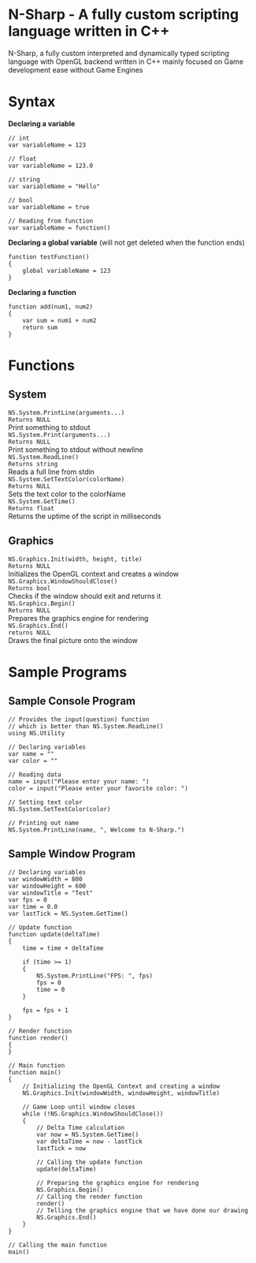 # N-Sharp - A fully custom scripting language written in C++

N-Sharp, a fully custom interpreted and dynamically typed scripting language with OpenGL backend written in C++ mainly focused on Game development ease without Game Engines

# Syntax

**Declaring a variable**

```
// int
var variableName = 123

// float
var variableName = 123.0

// string
var variableName = "Hello"

// bool
var variableName = true

// Reading from function
var variableName = function()
```

**Declaring a global variable** (will not get deleted when the function ends)

```
function testFunction()
{
    global variableName = 123
}
```

**Declaring a function**

```
function add(num1, num2)
{
    var sum = num1 + num2
    return sum
}
```

# Functions

## System

`NS.System.PrintLine(arguments...)` <br>
`Returns NULL` <br>
Print something to stdout <br>
`NS.System.Print(arguments...)` <br>
`Returns NULL` <br>
Print something to stdout without newline <br>
`NS.System.ReadLine()` <br>
`Returns string` <br>
Reads a full line from stdin <br>
`NS.System.SetTextColor(colorName)` <br>
`Returns NULL` <br>
Sets the text color to the colorName <br>
`NS.System.GetTime()` <br>
`Returns float` <br>
Returns the uptime of the script in milliseconds <br>

## Graphics

`NS.Graphics.Init(width, height, title)` <br>
`Returns NULL` <br>
Initializes the OpenGL context and creates a window <br>
`NS.Graphics.WindowShouldClose()` <br>
`Returns bool` <br>
Checks if the window should exit and returns it <br>
`NS.Graphics.Begin()` <br>
`Returns NULL` <br>
Prepares the graphics engine for rendering <br>
`NS.Graphics.End()` <br>
`returns NULL` <br>
Draws the final picture onto the window <br>

# Sample Programs

## Sample Console Program

```
// Provides the input(question) function
// which is better than NS.System.ReadLine()
using NS.Utility

// Declaring variables
var name = ""
var color = ""

// Reading data
name = input("Please enter your name: ")
color = input("Please enter your favorite color: ")

// Setting text color
NS.System.SetTextColor(color)

// Printing out name
NS.System.PrintLine(name, ", Welcome to N-Sharp.")
```

## Sample Window Program

```
// Declaring variables
var windowWidth = 800
var windowHeight = 600
var windowTitle = "Test"
var fps = 0
var time = 0.0
var lastTick = NS.System.GetTime()

// Update function
function update(deltaTime)
{
	time = time + deltaTime

	if (time >= 1)
	{
		NS.System.PrintLine("FPS: ", fps)
		fps = 0
		time = 0
	}

	fps = fps + 1
}

// Render function
function render()
{
}

// Main function
function main()
{
	// Initializing the OpenGL Context and creating a window
	NS.Graphics.Init(windowWidth, windowHeight, windowTitle)

	// Game Loop until window closes
	while (!NS.Graphics.WindowShouldClose())
	{
		// Delta Time calculation
		var now = NS.System.GetTime()
		var deltaTime = now - lastTick
		lastTick = now

		// Calling the update function
		update(deltaTime)

		// Preparing the graphics engine for rendering
		NS.Graphics.Begin()
		// Calling the render function
		render()
		// Telling the graphics engine that we have done our drawing
		NS.Graphics.End()
	}
}

// Calling the main function
main()
```
